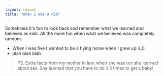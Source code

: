 ```yaml
---
layout: layout
title: "When I Was A Kid"
---
```


<section>
<p>Sometimes it's fun to look back and remember what we learned and believed as kids. All the more fun when what we believed was completely random.</p>

  <ul>
    <li>When I was five I wanted to be a flying horse when I grew up o_0</li>
    <li>blah blah blah </li>
  </ul>

<blockquote>PS. Extra facts from my mother in law, when she was ten she learned about sex. She learned that you have to do it 3 times to get a baby!</blockquote>

</section>
